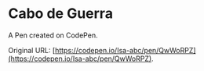 # Cabo de Guerra

A Pen created on CodePen.

Original URL: [https://codepen.io/Isa-abc/pen/QwWoRPZ](https://codepen.io/Isa-abc/pen/QwWoRPZ).

